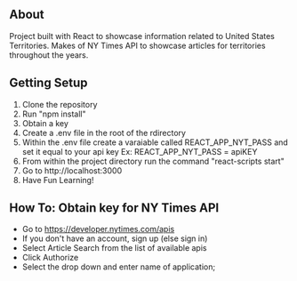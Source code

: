 ## About

Project built with React to showcase information related to United States Territories. Makes of NY Times API to showcase articles for territories throughout the years.

## Getting Setup

1. Clone the repository 
2. Run "npm install"
3. Obtain a key
4. Create a .env file in the root of the rdirectory
5. Within the .env file create a varaiable called REACT_APP_NYT_PASS and set it equal to your api key
        Ex: REACT_APP_NYT_PASS = apiKEY
6. From within the project directory run the command "react-scripts start"
7. Go to http://localhost:3000
8. Have Fun Learning!

## How To: Obtain key for NY Times API 

- Go to https://developer.nytimes.com/apis
- If you don't have an account, sign up (else sign in)
- Select Article Search from the list of available apis
- Click Authorize 
- Select the drop down and enter name of application;
